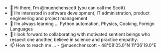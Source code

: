 - 👋 Hi there, I’m @muenchenscott (you can call me Scott)
- 👀 I’m interested in software development, IT administration, product engineering and project management
- 🌱 I’m always learning ... Python automation, Physics, Cooking, Foreign Languages
- 💞️ I look forward to collaborating with motivated sentient beings who respect one another, believe in science and practice empathy.
- 📫 How to reach me ... 
      - @muenchenscott
      - 48°08'05.0"N 11°36'19.0"E

<!---
muenchenscott/muenchenscott is a ✨ special ✨ repository because its `README.md` (this file) appears on your GitHub profile.
You can click the Preview link to take a look at your changes.
--->
